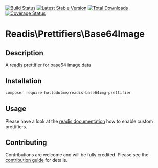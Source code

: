 [![Build Status](https://travis-ci.org/hollodotme/readis-base64img-prettifier.svg?branch=master)](https://travis-ci.org/hollodotme/readis-base64img-prettifier)
[![Latest Stable Version](https://poser.pugx.org/hollodotme/readis-base64img-prettifier/v/stable)](https://packagist.org/packages/hollodotme/readis-base64img-prettifier) 
[![Total Downloads](https://poser.pugx.org/hollodotme/readis-base64img-prettifier/downloads)](https://packagist.org/packages/hollodotme/readis-base64img-prettifier) 
[![Coverage Status](https://coveralls.io/repos/github/hollodotme/readis-base64img-prettifier/badge.svg?branch=master)](https://coveralls.io/github/hollodotme/readis-base64img-prettifier?branch=master)

# Readis\Prettifiers\Base64Image

## Description

A [readis](https://github.com/hollodotme/readis) prettifier for base64 image data

## Installation

```bash
composer require hollodotme/readis-base64img-prettifier
```

## Usage

Please have a look at the [readis documentation](https://github.com/hollodotme/readis) how to enable custom prettifiers.

## Contributing

Contributions are welcome and will be fully credited. Please see the [contribution guide](.github/CONTRIBUTING.md) for details.


